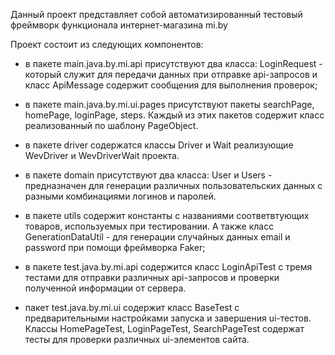 Данный проект представляет собой автоматизированный тестовый фреймворк функционала интернет-магазина mi.by 

Проект состоит из следующих компонентов:

- в пакете main.java.by.mi.api присутствуют два класса: LoginRequest - который служит для передачи данных при отправке api-запросов и класс ApiMessage содержит сообщения для выполнения проверок;
- в пакете main.java.by.mi.ui.pages присутствуют пакеты searchPage, homePage, loginPage, steps. Каждый из этих пакетов содержит класс реализованный по шаблону PageObject.
- в пакете driver содержатся классы Driver и Wait реализующие WevDriver и WevDriverWait проекта.
- в пакете domain присутствуют два класса: User и Users - предназначен для генерации различных пользовательских данных с разными комбинациями логинов и паролей.
- в пакете utils содержит константы с названиями соответвтующих товаров, используемых при тестировании. А также класс GenerationDataUtil - для генерации случайных данных email и password при помощи фреймворка Faker;

- в пакете test.java.by.mi.api содержится класс LoginApiTest с тремя тестами для отправки различных api-запросов
и проверки полученной информации от сервера. 
- пакет test.java.by.mi.ui содержит класс BaseTest с предварительными настройками запуска и завершения ui-тестов.
Классы HomePageTest, LoginPageTest, SearchPageTest содержат тесты для проверки различных ui-элементов сайта.
